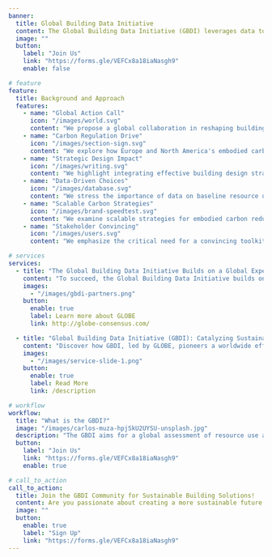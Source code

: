 ```yaml
---
banner:
  title: Global Building Data Initiative
  content: The Global Building Data Initiative (GBDI) leverages data to inform industry and policy action for reducing resource use and upfront embodied carbon of new buildings.
  image: ""
  button:
    label: "Join Us"
    link: "https://forms.gle/VEFCx8a18iaNasgh9"
    enable: false

# feature
feature:
  title: Background and Approach
  features:
    - name: "Global Action Call"
      icon: "/images/world.svg"
      content: "We propose a global collaboration in reshaping building design, particularly in the booming construction sectors of the Global South, where embodied carbon considerations are currently lacking."
    - name: "Carbon Regulation Drive"
      icon: "/images/section-sign.svg"
      content: "We explore how Europe and North America's embodied carbon regulations can set benchmarks and drive transformative changes in the construction industry."
    - name: "Strategic Design Impact"
      icon: "/images/writing.svg"
      content: "We highlight integrating effective building design strategies into projects to significantly cut resource use and embodied carbon, especially in new buildings."
    - name: "Data-Driven Choices"
      icon: "/images/database.svg"
      content: "We stress the importance of data on baseline resource use and carbon emissions for informed decision-making, supporting effective decarbonization and meaningful targets."
    - name: "Scalable Carbon Strategies"
      icon: "/images/brand-speedtest.svg"
      content: "We examine scalable strategies for embodied carbon reduction, exploring their potential to impact the construction industry's overall carbon footprint."
    - name: "Stakeholder Convincing"
      icon: "/images/users.svg"
      content: "We emphasize the critical need for a convincing toolkit providing decision-makers with essential data, knowledge, and examples to swiftly gain stakeholder support and drive ambitious decarbonization efforts."

# services
services:
  - title: "The Global Building Data Initiative Builds on a Global Expert Community"
    content: "To succeed, the Global Building Data Initiative builds on a global expert community concerned with whole life embodied carbon assessment to support industry and policy makers. The initiative will expand existing collaborations with representatives from key initiatives such as the Carbon Leadership Forum (CLF) (USA), SE2050 (USA), ECHO (USA), IStructE (UK), BECD (UK), WBCSD (Global), GABC (Global), EDGE World Bank Group (Global). Furthermore, we ensure continued high quality of our work through involvement of leading academic institutions and experts from, for example, ETHZ (CH), EPFL (CH), KU Leuven (BE), University of Strathclyde (UK), University of Washington (USA), DTU (DK)."
    images:
      - "/images/gbdi-partners.png"
    button:
      enable: true
      label: Learn more about GLOBE
      link: http://globe-consensus.com/

  - title: "Global Building Data Initiative (GBDI): Catalyzing Sustainable Futures"
    content: "Discover how GBDI, led by GLOBE, pioneers a worldwide effort, leveraging a vast network of 5000+ experts across 150+ nations, to establish a common data protocol for benchmarking and reducing resource use and embodied carbon in new buildings, fostering global collaboration for a sustainable built environment."
    images:
      - "/images/service-slide-1.png"
    button:
      enable: true
      label: Read More
      link: /description

# workflow
workflow:
  title: "What is the GBDI?"
  image: "/images/carlos-muza-hpjSkU2UYSU-unsplash.jpg"
  description: "The GBDI aims for a global assessment of resource use and embodied carbon of new buildings. It will develop a coordinated, open, and scalable data protocol and the technical infrastructure required for global data collection and analysis."
  button:
    label: "Join Us"
    link: "https://forms.gle/VEFCx8a18iaNasgh9"
    enable: true

# call_to_action
call_to_action:
  title: Join the GBDI Community for Sustainable Building Solutions!
  content: Are you passionate about creating a more sustainable future for our planet through innovative building practices? Stay informed and be part of the change! Join the Global Building Data Initiative (GBDI) community by subscribing to our newsletter.
  image: ""
  button:
    enable: true
    label: "Sign Up"
    link: "https://forms.gle/VEFCx8a18iaNasgh9"
---
```

